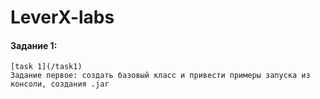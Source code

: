 # LeverX-labs
#### Задание 1:
    [task 1](/task1)
    Задание первое: создать базовый класс и привести примеры запуска из консоли, создания .jar
    
    
